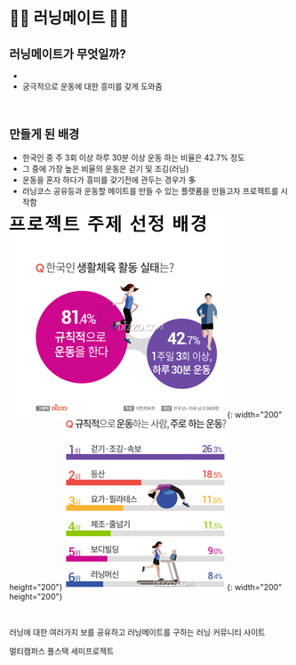 # 🏃‍♂ 러닝메이트 🏃‍♀

## 러닝메이트가 무엇일까?
- 
- 궁극적으로 운동에 대한 흥미를 갖게 도와줌

<br>

## 만들게 된 배경
- 한국인 중 주 3회 이상 하루 30분 이상 운동 하는 비율은 42.7% 정도
- 그 중에 가장 높은 비율의 운동은 걷기 및 조깅(러닝)
- 운동을 혼자 하다가 흥미를 갖기전에 관두는 경우가 多
- 러닝코스 공유등과 운동할 메이트를 만들 수 있는 플랫폼을 만들고자 프로젝트를 시작함

![title](/images/image101.PNG){: width="200" height="200"}
![title](/images/image100.PNG){: width="200" height="200"}

<br>

러닝에 대한 여러가지  보를 공유하고
러닝메이트를 구하는 러닝 커뮤니티 사이트


멀티캠퍼스 풀스택 세미프로젝트 
